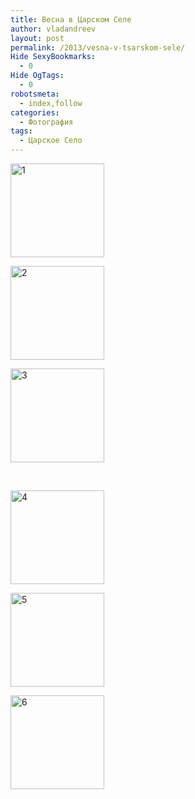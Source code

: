 ```yaml
---
title: Весна в Царском Селе
author: vladandreev
layout: post
permalink: /2013/vesna-v-tsarskom-sele/
Hide SexyBookmarks:
  - 0
Hide OgTags:
  - 0
robotsmeta:
  - index,follow
categories:
  - Фотография
tags:
  - Царское Село
---
```

<div id='gallery-19' class='gallery galleryid-693 gallery-columns-3 gallery-size-thumbnail'>
  <dl class='gallery-item'>
    <dt class='gallery-icon landscape'>
      <a href='http://re-coders.com/blog/2013/vesna-v-tsarskom-sele/olympus-digital-camera-56/'><img width="150" height="150" src="http://re-coders.com/blog/wp-content/uploads/2013/05/P4172050_color_c-150x150.jpg" class="attachment-thumbnail" alt="1" /></a>
    </dt>
  </dl>
  
  <dl class='gallery-item'>
    <dt class='gallery-icon portrait'>
      <a href='http://re-coders.com/blog/2013/vesna-v-tsarskom-sele/olympus-digital-camera-57/'><img width="150" height="150" src="http://re-coders.com/blog/wp-content/uploads/2013/05/P4172104_color_c-150x150.jpg" class="attachment-thumbnail" alt="2" /></a>
    </dt>
  </dl>
  
  <dl class='gallery-item'>
    <dt class='gallery-icon portrait'>
      <a href='http://re-coders.com/blog/2013/vesna-v-tsarskom-sele/olympus-digital-camera-54/'><img width="150" height="150" src="http://re-coders.com/blog/wp-content/uploads/2013/05/P4172014_color_c-150x150.jpg" class="attachment-thumbnail" alt="3" /></a>
    </dt>
  </dl>
  
  <br style="clear: both" />
  
  <dl class='gallery-item'>
    <dt class='gallery-icon landscape'>
      <a href='http://re-coders.com/blog/2013/vesna-v-tsarskom-sele/olympus-digital-camera-55/'><img width="150" height="150" src="http://re-coders.com/blog/wp-content/uploads/2013/05/P4172041_color_c-150x150.jpg" class="attachment-thumbnail" alt="4" /></a>
    </dt>
  </dl>
  
  <dl class='gallery-item'>
    <dt class='gallery-icon landscape'>
      <a href='http://re-coders.com/blog/2013/vesna-v-tsarskom-sele/olympus-digital-camera-53/'><img width="150" height="150" src="http://re-coders.com/blog/wp-content/uploads/2013/05/P4172006_color_c-150x150.jpg" class="attachment-thumbnail" alt="5" /></a>
    </dt>
  </dl>
  
  <dl class='gallery-item'>
    <dt class='gallery-icon landscape'>
      <a href='http://re-coders.com/blog/2013/vesna-v-tsarskom-sele/olympus-digital-camera-52/'><img width="150" height="150" src="http://re-coders.com/blog/wp-content/uploads/2013/05/P4171989_color-150x150.jpg" class="attachment-thumbnail" alt="6" /></a>
    </dt>
  </dl>
  
  <br style="clear: both" />
</div>